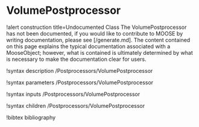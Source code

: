 <!-- MOOSE Documentation Stub: Remove this when content is added. -->

# VolumePostprocessor

!alert construction title=Undocumented Class
The VolumePostprocessor has not been documented, if you would like to contribute to MOOSE by
writing documentation, please see [/generate.md]. The content contained on this page explains
the typical documentation associated with a MooseObject; however, what is contained is ultimately
determined by what is necessary to make the documentation clear for users.

!syntax description /Postprocessors/VolumePostprocessor

!syntax parameters /Postprocessors/VolumePostprocessor

!syntax inputs /Postprocessors/VolumePostprocessor

!syntax children /Postprocessors/VolumePostprocessor

!bibtex bibliography
